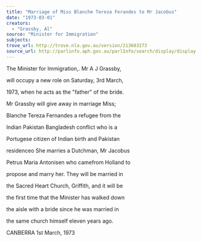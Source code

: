 ```yaml
---
title: "Marriage of Miss Blanche Tereza Ferandes to Mr Jacobus"
date: "1973-03-01"
creators:
  - "Grassby, Al"
source: "Minister for Immigration"
subjects:
trove_url: http://trove.nla.gov.au/version/213603273
source_url: http://parlinfo.aph.gov.au/parlInfo/search/display/display.w3p;query=Id%3A%22media/pressrel/HPR04004570%22
---
```


 The Minister for Immigration,. Mr A J Grassby, 

 will occupy a new role on Saturday, 3rd March, 

 1973, when he acts as the "father" of the bride.

 Mr Grassby will give away in marriage Miss;  

 Blanche Tereza Fernandes a refugee from the 

 Indian Pakistan Bangladesh conflict who is a 

 Portugese citizen of Indian birth and Pakistan 

 residenceo She marries a Dutchman, Mr Jacobus 

 Petrus Maria Antonisen who camefrom Holland to 

 propose and marry her. They will be married in 

 the Sacred Heart Church, Griffith, and it will be 

 the first time that the Minister has walked down 

 the aisle with a bride since he was married in 

 the same church himself eleven years ago.

 CANBERRA 1st March, 1973

